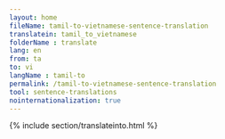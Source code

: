 ```yaml
---
layout: home
fileName: tamil-to-vietnamese-sentence-translation
translatein: tamil_to_vietnamese
folderName : translate
lang: en
from: ta
to: vi
langName : tamil-to
permalink: /tamil-to-vietnamese-sentence-translation
tool: sentence-translations
nointernationalization: true
---
```

{% include section/translateinto.html %}
